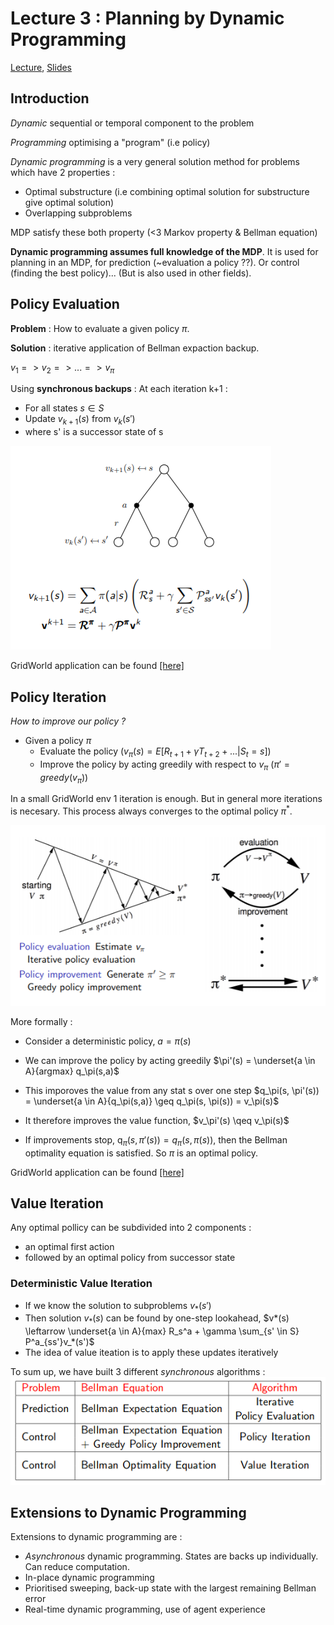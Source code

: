 # Lecture 3 : Planning by Dynamic Programming

[Lecture](https://www.youtube.com/watch?v=Nd1-UUMVfz4), [Slides](http://www0.cs.ucl.ac.uk/staff/d.silver/web/Teaching_files/DP.pdf)

## Introduction

*Dynamic* sequential or temporal component to the problem

*Programming* optimising a "program" (i.e policy)

*Dynamic programming* is a very general solution method for problems which have 2 properties :
* Optimal substructure (i.e combining optimal solution for substructure give optimal solution)
* Overlapping subproblems

MDP satisfy these both property (<3 Markov property & Bellman equation)

**Dynamic programming assumes full knowledge of the MDP**. It is used for planning in an MDP, for prediction (~evaluation a policy ??). Or control (finding the best policy)... (But is also used in other fields).

## Policy Evaluation

**Problem** : How to evaluate a given policy $\pi$.

**Solution** : iterative application of Bellman expaction backup.

$v_1 => v_2 => ... => v_\pi$

Using **synchronous backups** :
At each iteration k+1 :
* For all states $s \in S$
* Update $v_{k+1}(s)$ from $v_k(s')$
* where s' is a successor state of s


<img src='images/policy_evaluation.PNG'>

GridWorld application can be found [[here]](./Applications/policy_evaluation_grid_world.py)

## Policy Iteration

*How to improve our policy ?*

* Given a policy $\pi$
    * Evaluate the policy 
    ($v_\pi(s) = E[R_{t+1} + \gamma T_{t+2} + ... | S_t = s]$)
    * Improve the policy by acting greedily with respect to 
    $v_\pi$ ($\pi' = greedy(v_\pi)$)

In a small GridWorld env 1 iteration is enough. But in general more iterations is necesary.
This process always converges to the optimal policy $\pi^*$.

<img src='./images/policy_iteration.PNG'>


More formally :

* Consider a deterministic policy, $a = \pi(s)$
* We can improve the policy by acting greedily $\pi'(s) = \underset{a \in A}{argmax} q_\pi(s,a)$
* This imporoves the value from any stat s over one step
$q_\pi(s, \pi'(s)) = \underset{a \in A}{q_\pi(s,a)} \geq q_\pi(s, \pi(s)) = v_\pi(s)$

* It therefore improves the value function, $v_\pi'(s) \qeq v_\pi(s)$
* If improvements stop, q$_\pi(s, \pi'(s)) = q_\pi(s , \pi(s))$, then the Bellman optimality equation is satisfied. So $\pi$ is an optimal policy.

GridWorld application can be found [[here]](./Applications/policy-iteration_grid_world.py)

## Value Iteration

Any optimal pollicy can be subdivided into 2 components :
* an optimal first action
* followed by an optimal policy from successor state

### Deterministic Value Iteration

* If we know the solution to subproblems $v_*(s')$
* Then solution $v_*(s)$ can be found by one-step lookahead, $v*(s) \leftarrow \underset{a \in A}{max} R_s^a + \gamma \sum_{s' \in S} P^a_{ss'}v_*(s')$
* The idea of value iteation is to apply these updates iteratively

To sum up, we have built 3 different *synchronous* algorithms : 
<img src='images/sum_up_lecture3.png'>

## Extensions to Dynamic Programming 

Extensions to dynamic programming are :
*  *Asynchronous* dynamic programming. States are backs up individually. Can reduce computation.
* In-place dynamic programming
* Prioritised sweeping, back-up state with the largest remaining Bellman error
* Real-time dynamic programming, use of agent experience 
